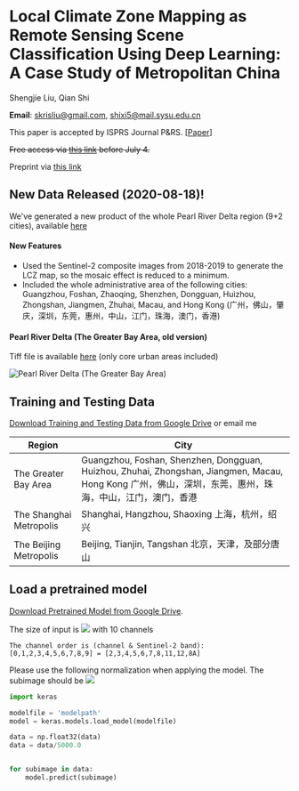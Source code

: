 # Local Climate Zone Mapping as Remote Sensing Scene Classification Using Deep Learning: A Case Study of Metropolitan China
Shengjie Liu, Qian Shi

**Email**: skrisliu@gmail.com, shixi5@mail.sysu.edu.cn

This paper is accepted by ISPRS Journal P&RS. [[Paper](https://doi.org/10.1016/j.isprsjprs.2020.04.008)]

~~Free access via [this link](https://authors.elsevier.com/a/1b3tE3I9x1cg3y) before July 4.~~

Preprint via [this link](https://skrisliu.com/lcz/lcz_isprs_preprint.pdf)

## New Data Released (2020-08-18)!
We've generated a new product of the whole Pearl River Delta region (9+2 cities), available [here](https://sjliu.me/lcz/data/release_lcz_prd_v20200818.zip)

#### New Features

- Used the Sentinel-2 composite images from 2018-2019 to generate the LCZ map, so the mosaic effect is reduced to a minimum. 
- Included the whole administrative area of the following cities: Guangzhou, Foshan, Zhaoqing, Shenzhen, Dongguan, Huizhou, Zhongshan, Jiangmen, Zhuhai, Macau, and Hong Kong (广州，佛山，肇庆，深圳，东莞，惠州，中山，江门，珠海，澳门，香港) 

#### Pearl River Delta (The Greater Bay Area, old version)
Tiff file is available [here](https://sjliu.me/lcz/data/release_lcz_prd.zip) (only core urban areas included)

![Pearl River Delta (The Greater Bay Area)](/data/lczmap_prd.png)


## Training and Testing Data
[Download Training and Testing Data from Google Drive](https://drive.google.com/open?id=1gqb3lDMcd3XpTYSbz6g6cFwRHrSfyLfY) or email me

| Region  | City  | 
|---|---|
|  The Greater Bay Area |  Guangzhou, Foshan, Shenzhen, Dongguan, Huizhou, Zhuhai, Zhongshan, Jiangmen, Macau, Hong Kong 广州，佛山，深圳，东莞，惠州，珠海，中山，江门，澳门，香港 |
| The Shanghai Metropolis  | Shanghai, Hangzhou, Shaoxing 上海，杭州，绍兴 |  
| The Beijing Metropolis  |  Beijing, Tianjin, Tangshan 北京，天津，及部分唐山 |


## Load a pretrained model
[Download Pretrained Model from Google Drive](https://drive.google.com/open?id=1iVKRaWvxu5RFjjCHyThP-G8BpTf5HOcG).

The size of input is <img src="https://render.githubusercontent.com/render/math?math=64\times 64"> with 10 channels

```
The channel order is (channel & Sentinel-2 band):
[0,1,2,3,4,5,6,7,8,9] = [2,3,4,5,6,7,8,11,12,8A]
```



Please use the following normalization when applying the model.
The subimage should be <img src="https://render.githubusercontent.com/render/math?math=64\times 64 \times Channel">
``` python
import keras 

modelfile = 'modelpath'
model = keras.models.load_model(modelfile)

data = np.float32(data)
data = data/5000.0


for subimage in data:
    model.predict(subimage)
```




